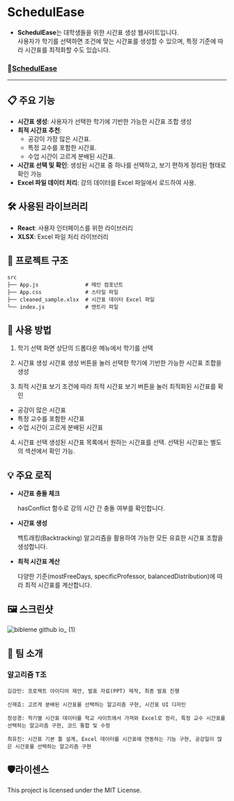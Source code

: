 # SchedulEase

- **SchedulEase**는 대학생들을 위한 시간표 생성 웹사이트입니다.<br>
사용자가 학기를 선택하면 조건에 맞는 시간표를 생성할 수 있으며, 특정 기준에 따라 시간표를 최적화할 수도 있습니다.

### 🔗[**SchedulEase**](https://bibleme.github.io/)
---

## 📋 주요 기능

- **시간표 생성**: 사용자가 선택한 학기에 기반한 가능한 시간표 조합 생성
- **최적 시간표 추천**:
  - 공강이 가장 많은 시간표.
  - 특정 교수를 포함한 시간표.
  - 수업 시간이 고르게 분배된 시간표.
- **시간표 선택 및 확인**: 생성된 시간표 중 하나를 선택하고, 보기 편하게 정리된 형태로 확인 가능
- **Excel 파일 데이터 처리**: 강의 데이터를 Excel 파일에서 로드하여 사용.


## 🛠 사용된 라이브러리

- **React**: 사용자 인터페이스를 위한 라이브러리
- **XLSX**: Excel 파일 처리 라이브러리


## 📂 프로젝트 구조

```
src
├── App.js               # 메인 컴포넌트
├── App.css              # 스타일 파일
├── cleaned_sample.xlsx  # 시간표 데이터 Excel 파일
└── index.js             # 엔트리 파일
```

## 📖 사용 방법

1. 학기 선택
화면 상단의 드롭다운 메뉴에서 학기를 선택

2. 시간표 생성
시간표 생성 버튼을 눌러 선택한 학기에 기반한 가능한 시간표 조합을 생성

3. 최적 시간표 보기
조건에 따라 최적 시간표 보기 버튼을 눌러 최적화된 시간표를 확인
- 공강이 많은 시간표
- 특정 교수를 포함한 시간표
- 수업 시간이 고르게 분배된 시간표

4. 시간표 선택
생성된 시간표 목록에서 원하는 시간표를 선택. 선택된 시간표는 별도의 섹션에서 확인 가능.


## 💡 주요 로직
- **시간표 충돌 체크**
  
  hasConflict 함수로 강의 시간 간 충돌 여부를 확인합니다.
- **시간표 생성**
  
  백트래킹(Backtracking) 알고리즘을 활용하여 가능한 모든 유효한 시간표 조합을 생성합니다.
- **최적 시간표 계산**
  
  다양한 기준(mostFreeDays, specificProfessor, balancedDistribution)에 따라 최적 시간표를 계산합니다.

## 🖼 스크린샷
![bibleme github io_ (1)](https://github.com/user-attachments/assets/14d045a3-d230-49b9-ad16-f4ce79f425e5)

 ## 👥 팀 소개
### 알고리즘 T조
```
김강민: 프로젝트 아이디어 제안, 발표 자료(PPT) 제작, 최종 발표 진행

신재호: 고르게 분배된 시간표를 선택하는 알고리즘 구현, 시간표 UI 디자인

정성경: 학기별 시간표 데이터를 학교 사이트에서 가져와 Excel로 정리, 특정 교수 시간표를 선택하는 알고리즘 구현, 코드 통합 및 수정

최유진: 시간표 기본 틀 설계, Excel 데이터를 시간표에 연동하는 기능 구현, 공강일이 많은 시간표를 선택하는 알고리즘 구현
```
## 🛡️라이센스
This project is licensed under the MIT License.


